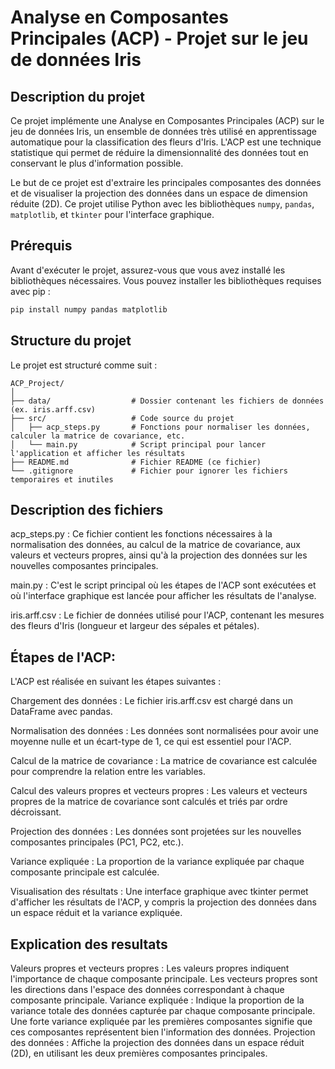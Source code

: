 # Analyse en Composantes Principales (ACP) - Projet sur le jeu de données Iris

## Description du projet
Ce projet implémente une Analyse en Composantes Principales (ACP) sur le jeu de données Iris, un ensemble de données très utilisé en apprentissage automatique pour la classification des fleurs d'Iris. L'ACP est une technique statistique qui permet de réduire la dimensionnalité des données tout en conservant le plus d'information possible.

Le but de ce projet est d'extraire les principales composantes des données et de visualiser la projection des données dans un espace de dimension réduite (2D). Ce projet utilise Python avec les bibliothèques `numpy`, `pandas`, `matplotlib`, et `tkinter` pour l'interface graphique.

## Prérequis
Avant d'exécuter le projet, assurez-vous que vous avez installé les bibliothèques nécessaires. Vous pouvez installer les bibliothèques requises avec pip :

```bash
pip install numpy pandas matplotlib
```
## Structure du projet
Le projet est structuré comme suit :

```
ACP_Project/
│
├── data/                  # Dossier contenant les fichiers de données (ex. iris.arff.csv)
├── src/                   # Code source du projet
│   ├── acp_steps.py       # Fonctions pour normaliser les données, calculer la matrice de covariance, etc.
│   └── main.py            # Script principal pour lancer l'application et afficher les résultats
├── README.md              # Fichier README (ce fichier)
└── .gitignore             # Fichier pour ignorer les fichiers temporaires et inutiles
```
## Description des fichiers
acp_steps.py : Ce fichier contient les fonctions nécessaires à la normalisation des données, au calcul de la matrice de covariance, aux valeurs et vecteurs propres, ainsi qu'à la projection des données sur les nouvelles composantes principales.

main.py : C'est le script principal où les étapes de l'ACP sont exécutées et où l'interface graphique est lancée pour afficher les résultats de l'analyse.

iris.arff.csv : Le fichier de données utilisé pour l'ACP, contenant les mesures des fleurs d'Iris (longueur et largeur des sépales et pétales).

## Étapes de l'ACP:
L'ACP est réalisée en suivant les étapes suivantes :

Chargement des données : Le fichier iris.arff.csv est chargé dans un DataFrame avec pandas.

Normalisation des données : Les données sont normalisées pour avoir une moyenne nulle et un écart-type de 1, ce qui est essentiel pour l'ACP.

Calcul de la matrice de covariance : La matrice de covariance est calculée pour comprendre la relation entre les variables.

Calcul des valeurs propres et vecteurs propres : Les valeurs et vecteurs propres de la matrice de covariance sont calculés et triés par ordre décroissant.

Projection des données : Les données sont projetées sur les nouvelles composantes principales (PC1, PC2, etc.).

Variance expliquée : La proportion de la variance expliquée par chaque composante principale est calculée.

Visualisation des résultats : Une interface graphique avec tkinter permet d'afficher les résultats de l'ACP, y compris la projection des données dans un espace réduit et la variance expliquée.
## Explication des resultats
Valeurs propres et vecteurs propres : Les valeurs propres indiquent l'importance de chaque composante principale. Les vecteurs propres sont les directions dans l'espace des données correspondant à chaque composante principale.
Variance expliquée : Indique la proportion de la variance totale des données capturée par chaque composante principale. Une forte variance expliquée par les premières composantes signifie que ces composantes représentent bien l'information des données.
Projection des données : Affiche la projection des données dans un espace réduit (2D), en utilisant les deux premières composantes principales.
